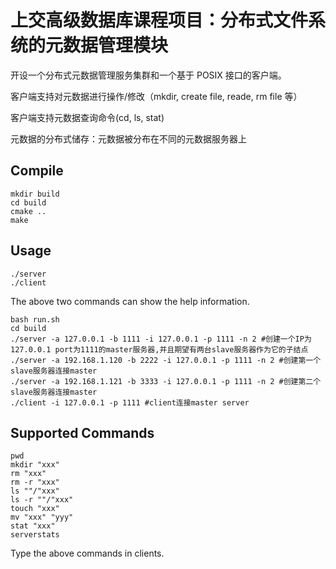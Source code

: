 # 上交高级数据库课程项目：分布式文件系统的元数据管理模块

开设一个分布式元数据管理服务集群和一个基于 POSIX 接口的客户端。

客户端支持对元数据进行操作/修改（mkdir, create file, reade, rm file 等）

客户端支持元数据查询命令(cd, ls, stat)

元数据的分布式储存：元数据被分布在不同的元数据服务器上

## Compile

```shell
mkdir build
cd build
cmake ..
make
```



## Usage

```shell
./server
./client
```
The above two commands can show the help information.

```eg:
bash run.sh
cd build
./server -a 127.0.0.1 -b 1111 -i 127.0.0.1 -p 1111 -n 2 #创建一个IP为127.0.0.1 port为1111的master服务器,并且期望有两台slave服务器作为它的子结点
./server -a 192.168.1.120 -b 2222 -i 127.0.0.1 -p 1111 -n 2 #创建第一个slave服务器连接master
./server -a 192.168.1.121 -b 3333 -i 127.0.0.1 -p 1111 -n 2 #创建第二个slave服务器连接master
./client -i 127.0.0.1 -p 1111 #client连接master server
```



## Supported Commands

```shell
pwd
mkdir "xxx"
rm "xxx"
rm -r "xxx"
ls ""/"xxx"
ls -r ""/"xxx"
touch "xxx"
mv "xxx" "yyy"
stat "xxx"
serverstats
```

Type the above commands in clients.
